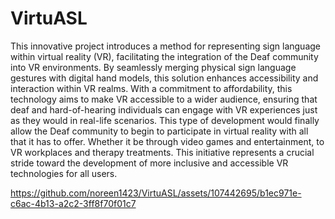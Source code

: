 # VirtuASL
This innovative project introduces a method for representing sign language within virtual reality
(VR), facilitating the integration of the Deaf community into VR environments. By seamlessly merging
physical sign language gestures with digital hand models, this solution enhances accessibility and
interaction within VR realms. With a commitment to affordability, this technology aims to make VR
accessible to a wider audience, ensuring that deaf and hard-of-hearing individuals can engage with VR
experiences just as they would in real-life scenarios. This type of development would finally allow the
Deaf community to begin to participate in virtual reality with all that it has to offer. Whether it be through
video games and entertainment, to VR workplaces and therapy treatments. This initiative represents a
crucial stride toward the development of more inclusive and accessible VR technologies for all users.

https://github.com/noreen1423/VirtuASL/assets/107442695/b1ec971e-c6ac-4b13-a2c2-3ff8f70f01c7
